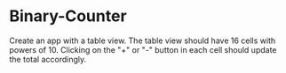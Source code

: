 # Binary-Counter

Create an app with a table view.  The table view should have 16 cells with powers of 10.  Clicking on the "+" or "-" button in each cell should update the total accordingly.
